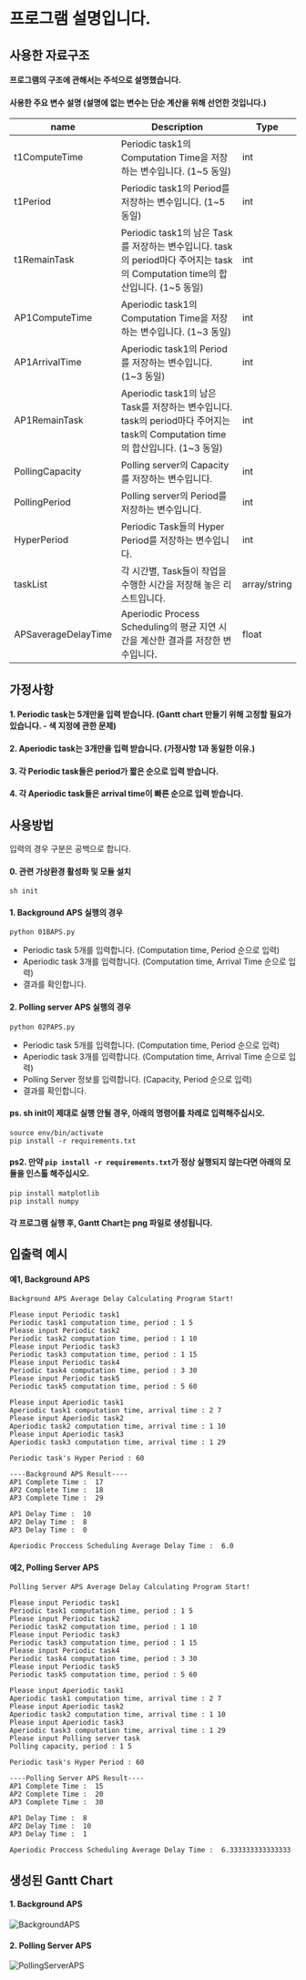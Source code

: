 # 프로그램 설명입니다.

## 사용한 자료구조
#### 프로그램의 구조에 관해서는 주석으로 설명했습니다.
#### 사용한 주요 변수 설명 (설명에 없는 변수는 단순 계산을 위해 선언한 것입니다.)
| name | Description                                                      | Type           |
| --------- | ---------------------------------------------------------------- | -------------- |
| t1ComputeTime | Periodic task1의 Computation Time을 저장하는 변수입니다. (1~5 동일) | int | -      | 
| t1Period | Periodic task1의 Period를 저장하는 변수입니다. (1~5 동일) | int         |
| t1RemainTask | Periodic task1의 남은 Task를 저장하는 변수입니다. task의 period마다 주어지는 task의 Computation time의 합산입니다. (1~5 동일) | int |
| AP1ComputeTime | Aperiodic task1의 Computation Time을 저장하는 변수입니다. (1~3 동일) | int | -      | 
| AP1ArrivalTime | Aperiodic task1의 Period를 저장하는 변수입니다. (1~3 동일) | int         |
| AP1RemainTask | Aperiodic task1의 남은 Task를 저장하는 변수입니다. task의 period마다 주어지는 task의 Computation time의 합산입니다. (1~3 동일) | int |
| PollingCapacity | Polling server의 Capacity를 저장하는 변수입니다. | int |
| PollingPeriod | Polling server의 Period를 저장하는 변수입니다. | int |
| HyperPeriod | Periodic Task들의 Hyper Period를 저장하는 변수입니다. | int |
| taskList | 각 시간별, Task들이 작업을 수행한 시간을 저장해 놓은 리스트입니다.  | array/string |
| APSaverageDelayTime | Aperiodic Process Scheduling의 평균 지연 시간을 계산한 결과를 저장한 변수입니다.  | float |




## 가정사항
#### 1. Periodic task는 5개만을 입력 받습니다. (Gantt chart 만들기 위해 고정할 필요가 있습니다. - 색 지정에 관한 문제)
#### 2. Aperiodic task는 3개만을 입력 받습니다. (가정사항 1과 동일한 이유.)
#### 3. 각 Periodic task들은 period가 짧은 순으로 입력 받습니다.
#### 4. 각 Aperiodic task들은 arrival time이 빠른 순으로 입력 받습니다.

## 사용방법
입력의 경우 구분은 공백으로 합니다.
#### 0. 관련 가상환경 활성화 및 모듈 설치 
```sh init```
#### 1. Background APS 실행의 경우 
```python 01BAPS.py```
- Periodic task 5개를 입력합니다. (Computation time, Period 순으로 입력)
- Aperiodic task 3개를 입력합니다. (Computation time, Arrival Time 순으로 입력)
- 결과를 확인합니다.
#### 2. Polling server APS 실행의 경우
```python 02PAPS.py```
- Periodic task 5개를 입력합니다. (Computation time, Period 순으로 입력) 
- Aperiodic task 3개를 입력합니다. (Computation time, Arrival Time 순으로 입력)
- Polling Server 정보를 입력합니다. (Capacity, Period 순으로 입력)
- 결과를 확인합니다.
#### ps. sh init이 제대로 실행 안될 경우, 아래의 명령어를 차례로 입력해주십시오.
```
source env/bin/activate
pip install -r requirements.txt
```
#### ps2. 만약 ```pip install -r requirements.txt```가 정상 실행되지 않는다면 아래의 모듈을 인스톨 해주십시오.
```
pip install matplotlib
pip install numpy
```
#### 각 프로그램 실행 후, Gantt Chart는 png 파일로 생성됩니다.

## 입출력 예시
#### 예1, Background APS 
```
Background APS Average Delay Calculating Program Start! 

Please input Periodic task1
Periodic task1 computation time, period : 1 5
Please input Periodic task2
Periodic task2 computation time, period : 1 10
Please input Periodic task3
Periodic task3 computation time, period : 1 15
Please input Periodic task4
Periodic task4 computation time, period : 3 30
Please input Periodic task5
Periodic task5 computation time, period : 5 60

Please input Aperiodic task1
Aperiodic task1 computation time, arrival time : 2 7
Please input Aperiodic task2
Aperiodic task2 computation time, arrival time : 1 10
Please input Aperiodic task3
Aperiodic task3 computation time, arrival time : 1 29

Periodic task's Hyper Period : 60

----Background APS Result----
AP1 Complete Time :  17
AP2 Complete Time :  18
AP3 Complete Time :  29

AP1 Delay Time :  10
AP2 Delay Time :  8
AP3 Delay Time :  0

Aperiodic Proccess Scheduling Average Delay Time :  6.0
```

#### 예2, Polling Server APS
```
Polling Server APS Average Delay Calculating Program Start! 

Please input Periodic task1
Periodic task1 computation time, period : 1 5
Please input Periodic task2
Periodic task2 computation time, period : 1 10
Please input Periodic task3
Periodic task3 computation time, period : 1 15
Please input Periodic task4
Periodic task4 computation time, period : 3 30
Please input Periodic task5
Periodic task5 computation time, period : 5 60

Please input Aperiodic task1
Aperiodic task1 computation time, arrival time : 2 7
Please input Aperiodic task2
Aperiodic task2 computation time, arrival time : 1 10
Please input Aperiodic task3
Aperiodic task3 computation time, arrival time : 1 29
Please input Polling server task
Polling capacity, period : 1 5

Periodic task's Hyper Period : 60

----Polling Server APS Result----
AP1 Complete Time :  15
AP2 Complete Time :  20
AP3 Complete Time :  30

AP1 Delay Time :  8
AP2 Delay Time :  10
AP3 Delay Time :  1

Aperiodic Proccess Scheduling Average Delay Time :  6.333333333333333
``` 

## 생성된 Gantt Chart
#### 1. Background APS
![BackgroundAPS](https://user-images.githubusercontent.com/30404630/81063590-16545e80-8f13-11ea-8694-b8e2c64188c5.png)
#### 2. Polling Server APS
![PollingServerAPS](https://user-images.githubusercontent.com/30404630/81063595-17858b80-8f13-11ea-88c0-a297ffd9475d.png)